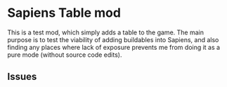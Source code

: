 # Sapiens Table mod

This is a test mod, which simply adds a table  to the game. The main purpose is to test the viability of adding buildables into Sapiens, and also finding any places where lack of exposure prevents me from doing it as a pure mode (without source code edits).

## Issues